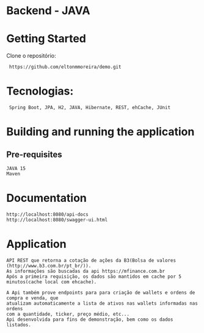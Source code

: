 # Backend - JAVA
# Getting Started
Clone o repositório:
<pre><code> https://github.com/eltonmmoreira/demo.git</code></pre>

# Tecnologias:
<pre><code> Spring Boot, JPA, H2, JAVA, Hibernate, REST, ehCache, JUnit</code></pre>

# Building and running the application
## Pre-requisites
<pre><code>JAVA 15
Maven</code></pre>

# Documentation
<pre><code>http://localhost:8080/api-docs
http://localhost:8080/swagger-ui.html</code></pre>

# Application
<pre><code>API REST que retorna a cotação de ações da B3(Bolsa de valores (http://www.b3.com.br/pt_br/)). 
As informações são buscadas da api https://mfinance.com.br
Após a primeira requisição, os dados são mantidos em cache por 5 minutos(cache local com ehcache).

A Api também prove endpoints para para criação de wallets e ordens de compra e venda, que
atualizam automaticamente a lista de ativos nas wallets informadas nas ordens
com a quantidade, ticker, preço médio, etc...
Api desenvolvida para fins de demonstração, bem como os dados listados.
</code></pre>
